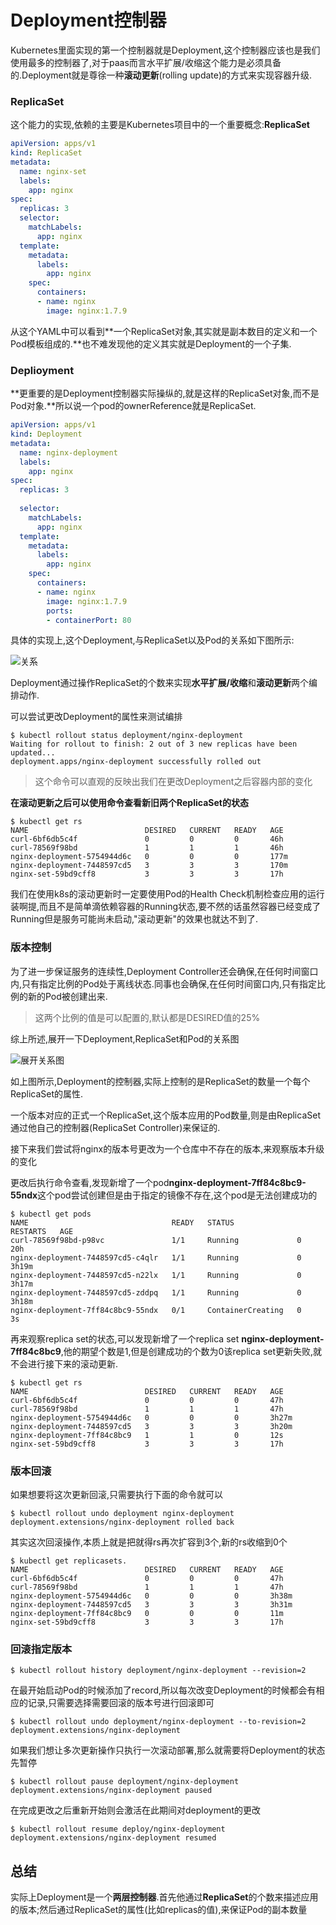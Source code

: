 # Deployment控制器

Kubernetes里面实现的第一个控制器就是Deployment,这个控制器应该也是我们使用最多的控制器了,对于paas而言水平扩展/收缩这个能力是必须具备的.Deployment就是尊徐一种**滚动更新**(rolling update)的方式来实现容器升级.

### ReplicaSet

这个能力的实现,依赖的主要是Kubernetes项目中的一个重要概念:**ReplicaSet**

```yaml
apiVersion: apps/v1
kind: ReplicaSet
metadata:
  name: nginx-set
  labels:
    app: nginx
spec:
  replicas: 3
  selector:
    matchLabels:
      app: nginx
  template:
    metadata:
      labels:
        app: nginx
    spec:
      containers:
      - name: nginx
        image: nginx:1.7.9
```

从这个YAML中可以看到**一个ReplicaSet对象,其实就是副本数目的定义和一个Pod模板组成的.**也不难发现他的定义其实就是Deployment的一个子集.

### Deplioyment

**更重要的是Deployment控制器实际操纵的,就是这样的ReplicaSet对象,而不是Pod对象.**所以说一个pod的ownerReference就是ReplicaSet.

```yaml
apiVersion: apps/v1
kind: Deployment
metadata:
  name: nginx-deployment
  labels:
    app: nginx
spec:
  replicas: 3
  
  selector:
    matchLabels:
      app: nginx
  template:
    metadata:
      labels:
        app: nginx
    spec:
      containers:
      - name: nginx
        image: nginx:1.7.9
        ports:
        - containerPort: 80
```

具体的实现上,这个Deployment,与ReplicaSet以及Pod的关系如下图所示:

![关系](https://static001.geekbang.org/resource/image/ab/cd/ab4902a0437af4347bec520468c5e7cd.png)

Deployment通过操作ReplicaSet的个数来实现**水平扩展/收缩**和**滚动更新**两个编排动作.

可以尝试更改Deployment的属性来测试编排

```shell
$ kubectl rollout status deployment/nginx-deployment
Waiting for rollout to finish: 2 out of 3 new replicas have been updated...
deployment.apps/nginx-deployment successfully rolled out
```

> 这个命令可以直观的反映出我们在更改Deployment之后容器内部的变化

**在滚动更新之后可以使用命令查看新旧两个ReplicaSet的状态**

```shell
$ kubectl get rs
NAME                          DESIRED   CURRENT   READY   AGE
curl-6bf6db5c4f               0         0         0       46h
curl-78569f98bd               1         1         1       46h
nginx-deployment-5754944d6c   0         0         0       177m
nginx-deployment-7448597cd5   3         3         3       170m
nginx-set-59bd9cff8           3         3         3       17h
```

我们在使用k8s的滚动更新时一定要使用Pod的Health Check机制检查应用的运行装啊提,而且不是简单滴依赖容器的Running状态,要不然的话虽然容器已经变成了Running但是服务可能尚未启动,"滚动更新"的效果也就达不到了.

### 版本控制

为了进一步保证服务的连续性,Deployment Controller还会确保,在任何时间窗口内,只有指定比例的Pod处于离线状态.同事也会确保,在任何时间窗口内,只有指定比例的新的Pod被创建出来.

> 这两个比例的值是可以配置的,默认都是DESIRED值的25%

综上所述,展开一下Deployment,ReplicaSet和Pod的关系图

![展开关系图](https://static001.geekbang.org/resource/image/79/f6/79dcd2743645e39c96fafa6deae9d6f6.png)

如上图所示,Deployment的控制器,实际上控制的是ReplicaSet的数量一个每个ReplicaSet的属性.

一个版本对应的正式一个ReplicaSet,这个版本应用的Pod数量,则是由ReplicaSet通过他自己的控制器(ReplicaSet Controller)来保证的.

接下来我们尝试将nginx的版本号更改为一个仓库中不存在的版本,来观察版本升级的变化

更改后执行命令查看,发现新增了一个pod**nginx-deployment-7ff84c8bc9-55ndx**这个pod尝试创建但是由于指定的镜像不存在,这个pod是无法创建成功的

```shell
$ kubectl get pods
NAME                                READY   STATUS              RESTARTS   AGE
curl-78569f98bd-p98vc               1/1     Running             0          20h
nginx-deployment-7448597cd5-c4qlr   1/1     Running             0          3h19m
nginx-deployment-7448597cd5-n22lx   1/1     Running             0          3h17m
nginx-deployment-7448597cd5-zddpq   1/1     Running             0          3h18m
nginx-deployment-7ff84c8bc9-55ndx   0/1     ContainerCreating   0          3s
```

再来观察replica set的状态,可以发现新增了一个replica set **nginx-deployment-7ff84c8bc9**,他的期望个数是1,但是创建成功的个数为0该replica set更新失败,就不会进行接下来的滚动更新.

```shell
$ kubectl get rs
NAME                          DESIRED   CURRENT   READY   AGE
curl-6bf6db5c4f               0         0         0       47h
curl-78569f98bd               1         1         1       47h
nginx-deployment-5754944d6c   0         0         0       3h27m
nginx-deployment-7448597cd5   3         3         3       3h20m
nginx-deployment-7ff84c8bc9   1         1         0       12s
nginx-set-59bd9cff8           3         3         3       17h
```

### 版本回滚

如果想要将这次更新回滚,只需要执行下面的命令就可以

```shell
$ kubectl rollout undo deployment nginx-deployment
deployment.extensions/nginx-deployment rolled back
```

其实这次回滚操作,本质上就是把就得rs再次扩容到3个,新的rs收缩到0个

```shell
$ kubectl get replicasets.
NAME                          DESIRED   CURRENT   READY   AGE
curl-6bf6db5c4f               0         0         0       47h
curl-78569f98bd               1         1         1       47h
nginx-deployment-5754944d6c   0         0         0       3h38m
nginx-deployment-7448597cd5   3         3         3       3h31m
nginx-deployment-7ff84c8bc9   0         0         0       11m
nginx-set-59bd9cff8           3         3         3       17h
```

### 回滚指定版本

```shell
$ kubectl rollout history deployment/nginx-deployment --revision=2
```

在最开始启动Pod的时候添加了record,所以每次改变Deployment的时候都会有相应的记录,只需要选择需要回滚的版本号进行回滚即可

```shell
$ kubectl rollout undo deployment/nginx-deployment --to-revision=2
deployment.extensions/nginx-deployment
```

如果我们想让多次更新操作只执行一次滚动部署,那么就需要将Deployment的状态先暂停

```shell
$ kubectl rollout pause deployment/nginx-deployment
deployment.extensions/nginx-deployment paused
```

在完成更改之后重新开始则会激活在此期间对deployment的更改

```shell
$ kubectl rollout resume deploy/nginx-deployment
deployment.extensions/nginx-deployment resumed
```

## 总结

实际上Deployment是一个**两层控制器**.首先他通过**ReplicaSet**的个数来描述应用的版本;然后通过ReplicaSet的属性(比如replicas的值),来保证Pod的副本数量
